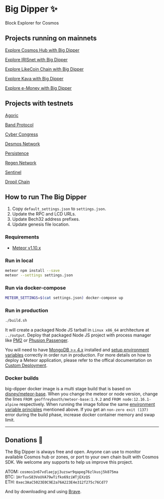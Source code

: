 # Big Dipper :sparkles:

Block Explorer for Cosmos

## Projects running on mainnets

[Explore Cosmos Hub with Big Dipper](https://cosmos.bigdipper.live)

[Explore IRISnet with Big Dipper](https://iris.bigdipper.live)

[Explore LikeCoin Chain with Big Dipper](http://likecoin.bigdipper.live/)

[Explore Kava with Big Dipper](https://kava.bigdipper.live/)

[Explore e-Money with Big Dipper](https://e-money.network/)


## Projects with testnets

[Agoric](https://explorer.testnet.agoric.com/)

[Band Protocol](http://scan-bigdipper.bandchain.org/)

[Cyber Congress](https://cyberd.ai/)

[Desmos Network](https://morpheus.desmos.network/)

[Persistence](https://explorer.persistence.one/)

[Regen Network](https://explorer.regen.vitwit.com/)

[Sentinel](https://explorer.sentinel.co/)

[Dropil Chain](https://testnet-explorer.dropilchain.com/)

## How to run The Big Dipper

1. Copy `default_settings.json` to `settings.json`.
2. Update the RPC and LCD URLs.
3. Update Bech32 address prefixes.
4. Update genesis file location.

### Requirements

* [Meteor v1.10.x](https://www.meteor.com/install)

### Run in local

```sh
meteor npm install --save
meteor --settings settings.json
```

### Run via docker-compose
```sh
METEOR_SETTINGS=$(cat settings.json) docker-compose up
```

### Run in production

```sh
./build.sh
```

It will create a packaged Node JS tarball in `Linux x86_64` architecture at `../output`. Deploy that packaged Node JS project with process manager like [PM2](https://github.com/Unitech/pm2) or [Phusion Passenger](https://www.phusionpassenger.com/library/walkthroughs/basics/nodejs/fundamental_concepts.html).

You will need to have [MongoDB >= 4.x](https://docs.mongodb.com/manual/administration/install-on-linux/) installed and [setup environment variables](https://guide.meteor.com/deployment.html#environment) correctly in order run in production. For more details on how to deploy a Meteor application, please refer to the offical documentation on [Custom Deployment](https://guide.meteor.com/deployment.html#custom-deployment).

### Docker builds

big-dipper docker image is a multi stage build that is based on [disney/meteor-base](https://github.com/disney/meteor-base/). When you change the meteor or node version, change the lines `FROM geoffreybooth/meteor-base:1.9.2` and `FROM node:12.16.1-alpine` respectively. When running the image follow the same [environment variable principles](https://guide.meteor.com/deployment.html#environment) mentioned above. If you get an `non-zero exit (137)` error during the build phase, increase docker container memory and swap limit.

---
## Donations :pray:

The Big Dipper is always free and open. Anyone can use to monitor available Cosmos hub or zones, or port to your own chain built with Cosmos SDK. We welcome any supports to help us improve this project.

ATOM: `cosmos1n67vdlaejpj3uzswr9qapeg76zlkusj5k875ma`\
BTC: `1HrTuvS83VoUVA79wTifko69ziWTjEXzQS`\
ETH: `0xec3AaC5023E0C9E2a76A223E4e312f275c76Cd77`

And by downloading and using [Brave](https://brave.com/big517).
